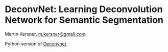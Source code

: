 # DeconvNet: Learning Deconvolution Network for Semantic Segmentation

Martin Kersner, <m.kersner@gmail.com>

Python version of [Deconvnet](https://github.com/HyeonwooNoh/DeconvNet).
